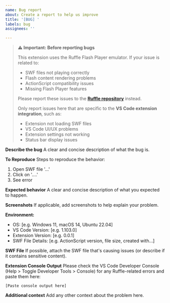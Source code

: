 ```yaml
---
name: Bug report
about: Create a report to help us improve
title: '[BUG] '
labels: bug
assignees: ''

---
```


> **⚠️ Important: Before reporting bugs**
> 
> This extension uses the Ruffle Flash Player emulator. If your issue is related to:
> - SWF files not playing correctly
> - Flash content rendering problems  
> - ActionScript compatibility issues
> - Missing Flash Player features
> 
> Please report these issues to the **[Ruffle repository](https://github.com/ruffle-rs/ruffle/issues)** instead.
> 
> Only report issues here that are specific to the **VS Code extension integration**, such as:
> - Extension not loading SWF files
> - VS Code UI/UX problems
> - Extension settings not working
> - Status bar display issues

**Describe the bug**
A clear and concise description of what the bug is.

**To Reproduce**
Steps to reproduce the behavior:
1. Open SWF file '...'
2. Click on '....'
3. See error

**Expected behavior**
A clear and concise description of what you expected to happen.

**Screenshots**
If applicable, add screenshots to help explain your problem.

**Environment:**
 - OS: [e.g. Windows 11, macOS 14, Ubuntu 22.04]
 - VS Code Version: [e.g. 1.103.0]
 - Extension Version: [e.g. 0.0.1]
 - SWF File Details: [e.g. ActionScript version, file size, created with...]

**SWF File**
If possible, attach the SWF file that's causing issues (or describe if it contains sensitive content).

**Extension Console Output**
Please check the VS Code Developer Console (Help > Toggle Developer Tools > Console) for any Ruffle-related errors and paste them here:

```
[Paste console output here]
```

**Additional context**
Add any other context about the problem here.
